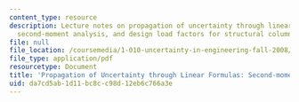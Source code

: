 ```yaml
---
content_type: resource
description: Lecture notes on propagation of uncertainty through linear formulas,
  second-moment analysis, and design load factors for structural columns.
file: null
file_location: /coursemedia/1-010-uncertainty-in-engineering-fall-2008/da7cd5ab1d11bc8cc98d12eb6c766a3e_app_13.pdf
file_type: application/pdf
resourcetype: Document
title: 'Propagation of Uncertainty through Linear Formulas: Second-moment Analysis'
uid: da7cd5ab-1d11-bc8c-c98d-12eb6c766a3e
---
```

